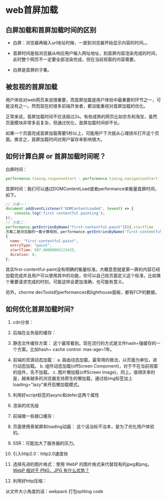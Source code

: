 # web首屏加载

## 白屏加载和首屏加载时间的区别
  - 白屏：浏览器再输入url地址时候，一直到浏览器开始显示内容的时间。。

  - 首屏时间是指浏览器从响应用户输入网址地址，到首屏内容渲染完成的时间，此时整个网页不一定要全部渲染完成，但在当前视窗的内容需要。

  - 白屏是首屏的子集。

## 被忽视的首屏加载
  用户体验对web网页来说很重要，而首屏加载是用户体验中最重要的环节之一，可能没有之一。然而现在的很多前端开发者，都没能重视对首屏加载的优化。

  正常来说，首屏加载时间不应该超过2s。有些成熟的网页比如京东和淘宝，虽然页面模块非常多且复杂，但通过优化，首屏加载时间却不长。

  如果一个页面完成首屏加载需要5秒以上，可能用户下次就从心理排斥打开这个页面。换言之，首屏加载时间对用户留存率影响很大。

## 如何计算白屏 or 首屏加载时间呢？
  白屏时间：
  ```js
  performance.timing.responseStart - performance.timing.navigationStart
  ```
  首屏时间：我们可以通过DOMContentLoad或者performance来衡量首屏时间，如下。
```js
// 方案一：
document.addEventListener('DOMContentLoaded', (event) => {
    console.log('first contentful painting');
});
// 方案二：
performance.getEntriesByName("first-contentful-paint")[0].startTime
方案二是浏览器的一套计算规则，performance.getEntriesByName("first-contentful-paint")[0]会返回一个 PerformancePaintTiming的实例，结构如下：
{
  name: "first-contentful-paint",
  entryType: "paint",
  startTime: 507.80000002123415,
  duration: 0,
};
```
其实first-contentful-paint没有明确的衡量标准。大概意思就是第一屏的内容已经加载完成并且用户可以使用其中的功能，你可以自己给页面定义这个标准，比如某个重要请求完成的时刻，可能这样会更加准确，也可能有意义。

另外，chorme devTools的performances和lighthouse面板，都有FCP的数据。


## 如何优化首屏加载时间?
  1. cdn分发：
  
  2. 后端在业务层的缓存：

  3. 静态文件缓存方案：
      这个最常看到。现在流行的方式是文件hash+强缓存的一个方案。比如hash+ cache control: max-age=1年。
  4. 前端的资源动态加载：
      a. 路由动态加载，最常用的做法，以页面为单位，进行动态加载。
      b. 组件动态加载(offScreen Component)，对于不在当前视窗的组件，先不加载。
      c. 图片懒加载(offScreen Image)，同上。值得庆幸的是，越来越多的浏览器支持原生的懒加载，通过给img标签加上loading="lazy"来开启懒加载模式。   
  5. 利用好script标签的async和defer这两个属性
  6. 渲染的优先级
  7. 前端做一些接口缓存：
  8. 页面使用骨架屏和loading动画： 这个话治标不治本，是为了优化用户体验的。 
  9. SSR：可能加大了服务器的压力。 
  10. 引入http2.0：http2.0速度快 
  11. 选择先进的图片格式：使用 WebP 的图片格式来代替现有的jpeg和png，
    [WebP 相对于 PNG、JPG 有什么优势？](https://www.zhihu.com/question/27201061)
    
  12. 利用好http压缩：
  
  从文件大小角度的话：webpack 打包spliting code
